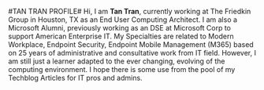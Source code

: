 #TAN TRAN PROFILE#
Hi, I am **Tan Tran**, currently working at The Friedkin Group in Houston, TX as an End User Computing Architect.
I am also a Microsoft Alumni, previously working as an DSE at Microsoft Corp to support American Enterprise IT.
My Specialties are related to Modern Workplace, Endpoint Security, Endpoint Mobile Management (M365) based on 25 years of administrative and consultative work from IT field.
However, I am still just a learner adapted to the ever changing, evolving of the computing environment.
I hope there is some use from the pool of my Techblog Articles for IT pros and admins.
